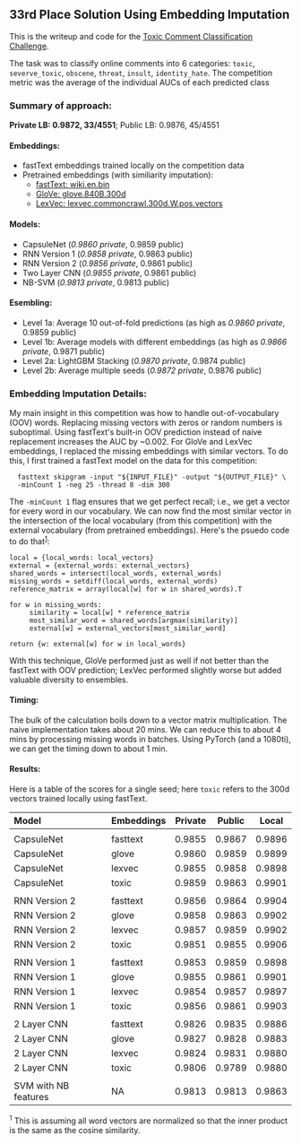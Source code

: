 ## 33rd Place Solution Using Embedding Imputation

This is the writeup and code for the [Toxic Comment Classification Challenge](https://www.kaggle.com/c/jigsaw-toxic-comment-classification-challenge).  

The task was to classify online comments into 6 categories: `toxic`, `severve_toxic`, `obscene`, `threat`, `insult`, `identity_hate`.  The competition metric was the average of the individual AUCs of each predicted class


### Summary of approach:

__Private LB: 0.9872, 33/4551__; Public LB: 0.9876, 45/4551

#### Embeddings: 
   - fastText embeddings trained locally on the competition data
   - Pretrained embeddings (with similiarity imputation): 
      * [fastText: wiki.en.bin](https://fasttext.cc/docs/en/english-vectors.html)
      * [GloVe: glove.840B.300d](https://nlp.stanford.edu/projects/glove/) 
      * [LexVec: lexvec.commoncrawl.300d.W.pos.vectors](https://github.com/alexandres/lexvec)

#### Models: 
   - CapsuleNet    (*0.9860 private*,	0.9859 public)
   - RNN Version 1 (*0.9858 private*,	0.9863 public)
   - RNN Version 2 (*0.9856 private*,	0.9861 public)
   - Two Layer CNN (*0.9855 private*,	0.9861 public)
   - NB-SVM (*0.9813 private*, 0.9813 public)

#### Esembling: 
   - Level 1a: Average 10 out-of-fold predictions (as high as *0.9860 private*, 0.9859 public)
   - Level 1b: Average models with different embeddings (as high as *0.9866 private*, 0.9871 public)
   - Level 2a: LightGBM Stacking (*0.9870 private*, 0.9874 public)
   - Level 2b: Average multiple seeds (*0.9872 private*, 0.9876 public)
   
### Embedding Imputation Details:


My main insight in this competition was how to handle out-of-vocabulary (OOV) words.  Replacing missing vectors with zeros or random numbers is suboptimal.  Using fastText's built-in OOV prediction instead of naive replacement increases the AUC by ~0.002.  For GloVe and LexVec embeddings, I replaced the missing embeddings with similar vectors. To do this, I first trained a fastText model on the data for this competition:
```
  fasttext skipgram -input "${INPUT_FILE}" -output "${OUTPUT_FILE}" \
  -minCount 1 -neg 25 -thread 8 -dim 300
```
The `-minCount 1` flag ensures that we get perfect recall; i.e., we get a vector for every word in our vocabulary.  We can now find the most similar vector in the intersection of the local vocabulary (from this competition) with the external vocabulary (from pretrained embeddings).  Here's the psuedo code to do that<sup>[1](#footnote1)</sup>:
```
local = {local_words: local_vectors}
external = {external_words: external_vectors}
shared_words = intersect(local_words, external_words)
missing_words = setdiff(local_words, external_words)
reference_matrix = array(local[w] for w in shared_words).T

for w in missing_words:
     similarity = local[w] * reference_matrix
     most_similar_word = shared_words[argmax(similarity)]
     external[w] = external_vectors[most_similar_word]

return {w: external[w] for w in local_words}
```
With this technique, GloVe performed just as well if not better than the fastText with OOV prediction; LexVec performed slightly worse but added valuable diversity to ensembles. 


#### Timing:
The bulk of the calculation boils down to a vector matrix multiplication.  The naive implementation takes about 20 mins. We can reduce this to about 4 mins by processing missing words in batches.  Using PyTorch (and a 1080ti), we can get the timing down to about 1 min. 

#### Results:
Here is a table of the scores for a single seed; here `toxic` refers to the 300d vectors trained locally using fastText. 


| Model	| Embeddings | Private | Public | Local |
|:------ |:---------- | ------- | ------ | ----- |
|  |
| CapsuleNet	| fasttext	| 0.9855	| 0.9867	| 0.9896|
| CapsuleNet	| glove	| 0.9860 	| 0.9859	| 0.9899|
| CapsuleNet	| lexvec	| 0.9855	| 0.9858	| 0.9898|
| CapsuleNet	| toxic	| 0.9859	| 0.9863	| 0.9901|
|  |
| RNN Version 2	| fasttext	| 0.9856	| 0.9864	| 0.9904|
| RNN Version 2	| glove	| 0.9858 	| 0.9863	| 0.9902|
| RNN Version 2	| lexvec	| 0.9857	| 0.9859	| 0.9902|
| RNN Version 2	| toxic	| 0.9851	| 0.9855	| 0.9906|
|  |
| RNN Version 1	| fasttext	| 0.9853	| 0.9859	| 0.9898|
| RNN Version 1	| glove	| 0.9855	| 0.9861	| 0.9901|
| RNN Version 1	| lexvec	| 0.9854	| 0.9857	| 0.9897|
| RNN Version 1	| toxic	| 0.9856 | 0.9861	| 0.9903|
|  |
| 2 Layer CNN	| fasttext	| 0.9826	| 0.9835	| 0.9886|
| 2 Layer CNN	| glove 	| 0.9827	| 0.9828	| 0.9883|
| 2 Layer CNN	| lexvec	| 0.9824	| 0.9831	| 0.9880|
| 2 Layer CNN	| toxic	| 0.9806	| 0.9789	| 0.9880|
|  |
| SVM with NB features	| NA	| 0.9813	| 0.9813	| 0.9863|

<a name="footnote1"><sup>1</sup></a> This is assuming all word vectors are normalized so that the inner product is the same as the cosine similarity.  
